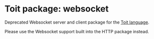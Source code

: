 # Toit package: websocket

Deprecated Websocket server and client package for the [Toit language](https://github.com/toitlang/toit).

Please use the Websocket support built into the HTTP package instead.
